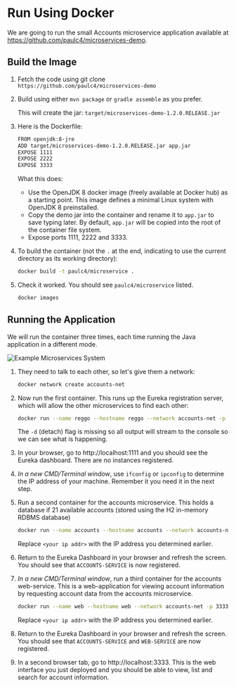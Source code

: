 # Run Using Docker

We are going to run the small Accounts microservice application available at https://github.com/paulc4/microservices-demo.

## Build the Image

1. Fetch the code using git clone `https://github.com/paulc4/microservices-demo`

1. Build using either `mvn package` or `gradle assemble` as you prefer.

   This will create the jar: `target/microservices-demo-1.2.0.RELEASE.jar`

1. Here is the Dockerfile:

    ```sh
    FROM openjdk:8-jre
    ADD target/microservices-demo-1.2.0.RELEASE.jar app.jar
    EXPOSE 1111
    EXPOSE 2222
    EXPOSE 3333
    ```

    What this does:

    * Use the OpenJDK 8 docker image (freely available at Docker hub) as a starting point. This image defines a minimal Linux system with OpenJDK 8 preinstalled.
    * Copy the demo jar into the container and rename it to `app.jar` to save typing later.  By default, `app.jar` will be copied into the root of the container file system.
    * Expose ports 1111, 2222 and 3333.

1. To build the container (not the `.` at the end, indicating to use the current directory as its working directory):

    ```sh
    docker build -t paulc4/microservice .
    ```

1. Check it worked. You should see `paulc4/microservice` listed.

    ```sh
    docker images
    ```

## Running the Application

We will run the container three times, each time running the Java application in a different mode.

![Example Microservices System](mini-system.jpg)

1. They need to talk to each other, so let's give them a network:

    ```sh
    docker network create accounts-net
    ```

1. Now run the first container. This runs up the Eureka registration server, which will allow the other microservices to find each other:

    ```sh
    docker run --name reggo --hostname reggo --network accounts-net -p 1111:1111 paulc4/microservice java -jar app.jar reg
    ```

    The `-d` (detach) flag is missing so all output will stream to the console so we can see what is happening.

1. In your browser, go to http://localhost:1111 and you should see the Eureka dashboard. There are no instances registered.

1. _In a new CMD/Terminal window_, use `ifconfig` or `ipconfig` to determine the IP address of your machine.  Remember it you need it in the next step.

1. Run a second container for the accounts microservice. This holds a database if 21 available accounts (stored using the H2 in-memory RDBMS database)

    ```sh
    docker run --name accounts --hostname accounts --network accounts-net -p 2222:2222 paulc4/microservice java -jar app.jar accounts  --registration.server.hostname=<your ip addr>
    ```

    Replace `<your ip addr>` with the IP address you determined earlier.

1. Return to the Eureka Dashboard in your browser and refresh the screen.  You should see that `ACCOUNTS-SERVICE` is now registered.

1. _In a new CMD/Terminal window_, run a third container for the accounts web-service. This is a web-application for viewing account information by requesting account data from the accounts microservice.

    ```sh
    docker run --name web --hostname web --network accounts-net -p 3333:3333 paulc4/microservice java -jar app.jar web --registration.server.hostname=<your ip addr>
    ```

    Replace `<your ip addr>` with the IP address you determined earlier.

1. Return to the Eureka Dashboard in your browser and refresh the screen.  You should see that `ACCOUNTS-SERVICE` and `WEB-SERVICE` are now registered.

1. In a second browser tab, go to http://localhost:3333.  This is the web interface you just deployed and you should be able to view, list and search for account information.
